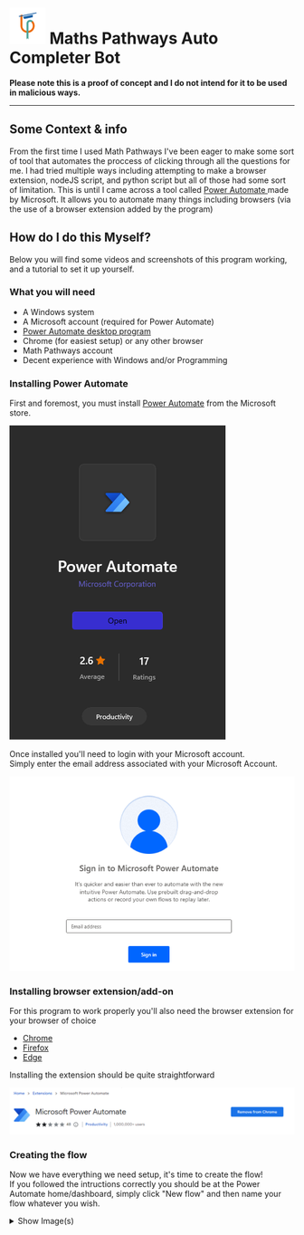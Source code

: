 # ![Logo](/images/mp64.png) Maths Pathways Auto Completer Bot
**Please note this is a proof of concept and I do not intend for it to be used in malicious ways.**

---

## Some Context & info
From the first time I used Math Pathways I've been eager to make some sort of tool that automates the proccess of clicking through all the questions for me. I had tried multiple ways including attempting to make a browser extension, nodeJS script, and python script but all of those had some sort of limitation. This is until I came across a tool called [Power Automate
](https://apps.microsoft.com/store/detail/power-automate/9NFTCH6J7FHV) made by Microsoft. It allows you to automate many things including browsers (via the use of a browser extension added by the program)

## How do I do this Myself?
Below you will find some videos and screenshots of this program working, and a tutorial to set it up yourself.

### What you will need
- A Windows system
- A Microsoft account (required for Power Automate)
- [Power Automate desktop program](https://apps.microsoft.com/store/detail/power-automate/9NFTCH6J7FHV)
- Chrome (for easiest setup) or any other browser
- Math Pathways account
- Decent experience with Windows and/or Programming

### Installing Power Automate
First and foremost, you must install [Power Automate](https://apps.microsoft.com/store/detail/power-automate/9NFTCH6J7FHV) from the Microsoft store.

![Power Automate on the Microsoft Store](/images/PAMSStore.png)

Once installed you'll need to login with your Microsoft account.  
Simply enter the email address associated with your Microsoft Account.

![Power Automate Sign In](/images/signinPA.png)

### Installing browser extension/add-on
For this program to work properly you'll also need the browser extension for your browser of choice
- [Chrome](https://chrome.google.com/webstore/detail/microsoft-power-automate/gjgfobnenmnljakmhboildkafdkicala)
- [Firefox](https://addons.mozilla.org/en-US/firefox/addon/power-automate-desktop/)
- [Edge](https://microsoftedge.microsoft.com/addons/detail/microsoft-power-automate/njjljiblognghfjfpcdpdbpbfcmhgafg)  

Installing the extension should be quite straightforward

![Chrome Extension](/images/chromeext.png)

### Creating the flow
Now we have everything we need setup, it's time to create the flow!  
If you followed the intructions correctly you should be at the Power Automate home/dashboard, simply click "New flow" and then name your flow whatever you wish.

<details>
  <summary>Show Image(s)</summary>

  ![Power Automate home](/images/PAhome.png)
  ![Name your flow](/images/createflow.png)
</details>
